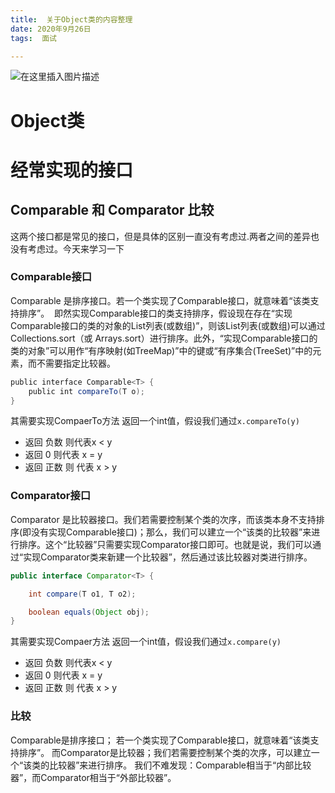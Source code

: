 ```yaml
---
title:  关于Object类的内容整理
date: 2020年9月26日
tags:  面试

---
```


![在这里插入图片描述](/image/刺客伍六七/2.jpeg)
<escape><!-- more --></escape>
# Object类
# 经常实现的接口
## Comparable 和 Comparator 比较
这两个接口都是常见的接口，但是具体的区别一直没有考虑过.两者之间的差异也没有考虑过。今天来学习一下

### Comparable接口
Comparable 是排序接口。若一个类实现了Comparable接口，就意味着“该类支持排序”。  即然实现Comparable接口的类支持排序，假设现在存在“实现Comparable接口的类的对象的List列表(或数组)”，则该List列表(或数组)可以通过 Collections.sort（或 Arrays.sort）进行排序。此外，“实现Comparable接口的类的对象”可以用作“有序映射(如TreeMap)”中的键或“有序集合(TreeSet)”中的元素，而不需要指定比较器。 
```java
public interface Comparable<T> {
    public int compareTo(T o);
}
```
其需要实现CompaerTo方法 返回一个int值，假设我们通过`x.compareTo(y)`
+ 返回 负数 则代表x < y
+ 返回 0 则代表 x = y
+ 返回 正数 则 代表 x > y

### Comparator接口
Comparator 是比较器接口。我们若需要控制某个类的次序，而该类本身不支持排序(即没有实现Comparable接口)；那么，我们可以建立一个“该类的比较器”来进行排序。这个“比较器”只需要实现Comparator接口即可。也就是说，我们可以通过“实现Comparator类来新建一个比较器”，然后通过该比较器对类进行排序。
```java
public interface Comparator<T> {

    int compare(T o1, T o2);

    boolean equals(Object obj);
}
```
其需要实现Compaer方法 返回一个int值，假设我们通过`x.compare(y)`
+ 返回 负数 则代表x < y
+ 返回 0 则代表 x = y
+ 返回 正数 则 代表 x > y

### 比较
Comparable是排序接口；
若一个类实现了Comparable接口，就意味着“该类支持排序”。
而Comparator是比较器；我们若需要控制某个类的次序，可以建立一个“该类的比较器”来进行排序。
我们不难发现：Comparable相当于“内部比较器”，而Comparator相当于“外部比较器”。